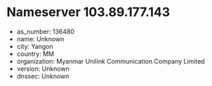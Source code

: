 # Nameserver 103.89.177.143

* as_number: 136480
* name: Unknown
* city: Yangon
* country: MM
* organization: Myanmar Unilink Communication Company Limited
* version: Unknown
* dnssec: Unknown
